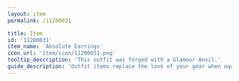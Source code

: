 ```yaml
---
layout: item
permalink: /11280031

title: Item
id: '11280031'
item_name: 'Absolute Earrings'
icon_url: 'item/icon/11200031.png'
tooltip_description: 'This outfit was forged with a Glamour Anvil.'
guide_description: 'Outfit items replace the look of your gear when equipped.'
---
```

